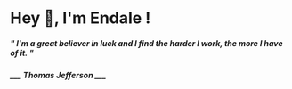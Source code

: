 <h1 title="head"> Hey 👋, I'm Endale !</h1>

**<h5><i>" I'm a great believer in luck and I find the harder I work, the more I have of it. "</i></h5>**

*<b>___ Thomas Jefferson ___</b>*
